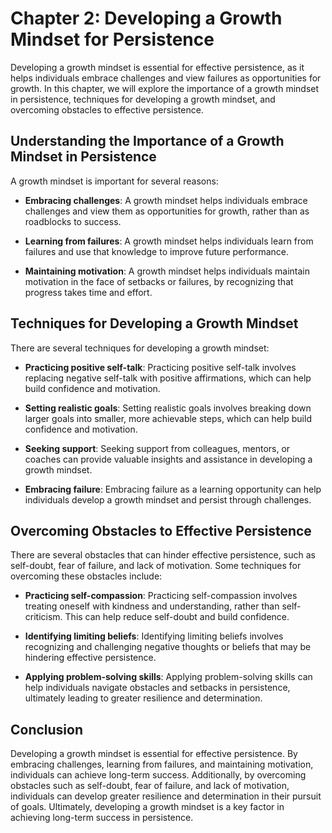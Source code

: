 Chapter 2: Developing a Growth Mindset for Persistence
======================================================

Developing a growth mindset is essential for effective persistence, as it helps individuals embrace challenges and view failures as opportunities for growth. In this chapter, we will explore the importance of a growth mindset in persistence, techniques for developing a growth mindset, and overcoming obstacles to effective persistence.

Understanding the Importance of a Growth Mindset in Persistence
---------------------------------------------------------------

A growth mindset is important for several reasons:

* **Embracing challenges**: A growth mindset helps individuals embrace challenges and view them as opportunities for growth, rather than as roadblocks to success.

* **Learning from failures**: A growth mindset helps individuals learn from failures and use that knowledge to improve future performance.

* **Maintaining motivation**: A growth mindset helps individuals maintain motivation in the face of setbacks or failures, by recognizing that progress takes time and effort.

Techniques for Developing a Growth Mindset
------------------------------------------

There are several techniques for developing a growth mindset:

* **Practicing positive self-talk**: Practicing positive self-talk involves replacing negative self-talk with positive affirmations, which can help build confidence and motivation.

* **Setting realistic goals**: Setting realistic goals involves breaking down larger goals into smaller, more achievable steps, which can help build confidence and motivation.

* **Seeking support**: Seeking support from colleagues, mentors, or coaches can provide valuable insights and assistance in developing a growth mindset.

* **Embracing failure**: Embracing failure as a learning opportunity can help individuals develop a growth mindset and persist through challenges.

Overcoming Obstacles to Effective Persistence
---------------------------------------------

There are several obstacles that can hinder effective persistence, such as self-doubt, fear of failure, and lack of motivation. Some techniques for overcoming these obstacles include:

* **Practicing self-compassion**: Practicing self-compassion involves treating oneself with kindness and understanding, rather than self-criticism. This can help reduce self-doubt and build confidence.

* **Identifying limiting beliefs**: Identifying limiting beliefs involves recognizing and challenging negative thoughts or beliefs that may be hindering effective persistence.

* **Applying problem-solving skills**: Applying problem-solving skills can help individuals navigate obstacles and setbacks in persistence, ultimately leading to greater resilience and determination.

Conclusion
----------

Developing a growth mindset is essential for effective persistence. By embracing challenges, learning from failures, and maintaining motivation, individuals can achieve long-term success. Additionally, by overcoming obstacles such as self-doubt, fear of failure, and lack of motivation, individuals can develop greater resilience and determination in their pursuit of goals. Ultimately, developing a growth mindset is a key factor in achieving long-term success in persistence.
